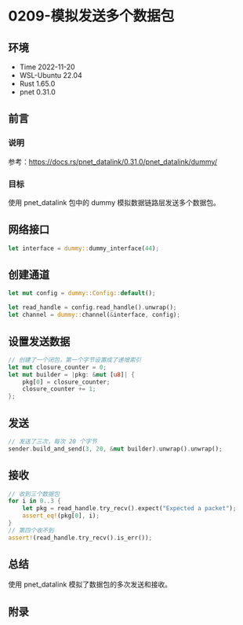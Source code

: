 # 0209-模拟发送多个数据包

## 环境

- Time 2022-11-20
- WSL-Ubuntu 22.04
- Rust 1.65.0
- pnet 0.31.0

## 前言

### 说明

参考：<https://docs.rs/pnet_datalink/0.31.0/pnet_datalink/dummy/>

### 目标

使用 pnet_datalink 包中的 dummy 模拟数据链路层发送多个数据包。

## 网络接口

```Rust
let interface = dummy::dummy_interface(44);
```

## 创建通道

```Rust
let mut config = dummy::Config::default();

let read_handle = config.read_handle().unwrap();
let channel = dummy::channel(&interface, config);
```

## 设置发送数据

```Rust
// 创建了一个闭包，第一个字节设置成了递增索引
let mut closure_counter = 0;
let mut builder = |pkg: &mut [u8]| {
    pkg[0] = closure_counter;
    closure_counter += 1;
};
```

## 发送

```Rust
// 发送了三次，每次 20 个字节
sender.build_and_send(3, 20, &mut builder).unwrap().unwrap();
```

## 接收

```Rust
// 收到三个数据包
for i in 0..3 {
    let pkg = read_handle.try_recv().expect("Expected a packet");
    assert_eq!(pkg[0], i);
}
// 第四个收不到
assert!(read_handle.try_recv().is_err());
```

## 总结

使用 pnet_datalink 模拟了数据包的多次发送和接收。

## 附录
